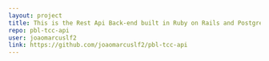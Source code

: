 ```yaml
---
layout: project
title: This is the Rest Api Back-end built in Ruby on Rails and PostgreSQL for the PBL project
repo: pbl-tcc-api
user: joaomarcuslf2
link: https://github.com/joaomarcuslf2/pbl-tcc-api
---
```


